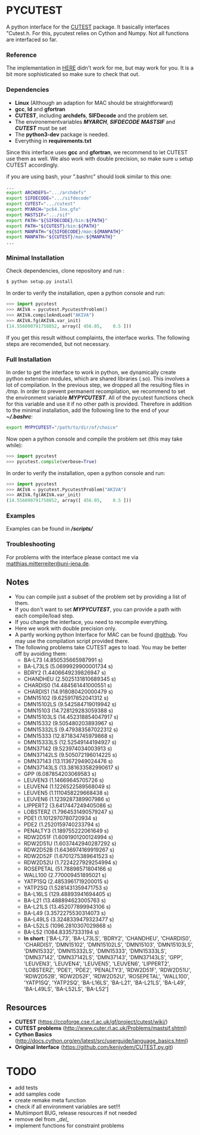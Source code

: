 # PYCUTEST #
A python interface for the [CUTEST](https://ccpforge.cse.rl.ac.uk/gf/project/cutest/wiki/) package. It basically interfaces "Cutest.h. For this, pycutest relies on Cython and Numpy. Not all functions are interfaced so far.

### Reference
The implementation in  [HERE](https://github.com/kenjydem/CUTEST.py.git) didn't work for me, but may work for you. It is a bit more sophisticated so make sure to check that out.

### Dependencies
- **Linux** (Although an adaption for MAC should be straightforward)
- **gcc**, **ld** and **gfortran**
- **CUTEST**, including **archdefs**, **SIFDecode** and the problem set.
- The environementvariables **_MYARCH_**, **_SIFDECODE_** **_MASTSIF_** and **_CUTEST_** must be set
- The **python3-dev** package is needed.
- Everything in **requirements.txt**

Since this interface uses **gcc** and **gfortran**, we recommend to let CUTEST use them as well. We also work with double precision, so make sure u setup CUTEST accordingly.

if you are using bash, your ".bashrc" should look similar to this one:

```sh
...
export ARCHDEFS=".../archdefs"
export SIFDECODE=".../sifdecode"
export CUTEST=".../cutest"
export MYARCH="pc64.lnx.gfo"
export MASTSIF=".../sif" 
export PATH="${SIFDECODE}/bin:${PATH}"
export PATH="${CUTEST}/bin:${PATH}"
export MANPATH="${SIFDECODE}/man:${MANPATH}"
export MANPATH="${CUTEST}/man:${MANPATH}"
...
```

### Minimal Installation
Check dependencies, clone repository and run :
``` sh
$ python setup.py install
```
In order to verify the installation, open a python console and run:
``` python
>>> import pycutest
>>> AKIVA = pycutest.PycutestProblem()
>>> AKIVA.compileAndLoad("AKIVA")
>>> AKIVA.fg(AKIVA.var_init)
(14.556090791758852, array([ 456.05,    0.5 ]))
```
If you get this result without complaints, the interface works. The following steps are recomended, but not necessary.

### Full Installation
In order to get the interface to work in python, we dynamically create python extension modules, which are shared libraries (.so). This involves a lot of compilation. In the previous step, we dropped all the resulting files in _/tmp_. In order to prevent permanent recompilation, we recommend to set the environment variable **_MYPYCUTEST_**. All of the pycutest functions check for this variable and use it if no other path is provided. Therefore in addition to the minimal installation, add the following line to the end of your **_~/.bashrc_**:

```sh
export MYPYCUTEST="/path/to/dir/of/choice"
```
Now open a python console and compile the problem set (this may take while):
``` python
>>> import pycutest
>>> pycutest.compile(verbose=True)
```
In order to verify the installation, open a python console and run:
``` python
>>> import pycutest
>>> AKIVA = pycutest.PycutestProblem("AKIVA")
>>> AKIVA.fg(AKIVA.var_init)
(14.556090791758852, array([ 456.05,    0.5 ]))
```

### Examples

Examples can be found in **_/scripts/_**

### Troubleshooting
For problems with the interface please contact me via matthias.mitterreiter@uni-jena.de.

## Notes
- You can compile just a subset of the problem set by providing a list of them.
- If you don't want to set **_MYPYCUTEST_**, you can provide a path with each compile/load step.
- If you change the interface, you need to recompile everything.
- Here we work with double precision only.
- A partly working python Interface for MAC can be found [@github](https://github.com/kenjydem/CUTEST.py). You may use the compilation script provided there.
- The following problems take CUTEST ages to load. You may be better off by avoiding them:
    - BA-L73 (4.850535665987991 s)
    - BA-L73LS (5.0699929900001734 s)
    - BDRY2 (1.4406649239826947 s)
    - CHANDHEU (2.5025131810689345 s)
    - CHARDIS0 (14.484561441000551 s)
    - CHARDIS1 (14.918080420000479 s)
    - DMN15102 (9.625917852041312 s)
    - DMN15102LS (9.542584719019942 s)
    - DMN15103 (14.728129283059388 s)
    - DMN15103LS (14.452318854047917 s)
    - DMN15332 (9.505480203893967 s)
    - DMN15332LS (9.479383587022312 s)
    - DMN15333 (12.871834745979868 s)
    - DMN15333LS (12.52549144194927 s)
    - DMN37142 (9.523974034003913 s)
    - DMN37142LS (9.505072196014225 s)
    - DMN37143 (13.113672949024476 s)
    - DMN37143LS (13.381633582990617 s)
    - GPP (6.087854203069583 s)
    - LEUVEN3 (1.14669645705726 s)
    - LEUVEN4 (1.1226522589568049 s)
    - LEUVEN5 (1.1110458229668438 s)
    - LEUVEN6 (1.1239287389907986 s)
    - LIPPERT2 (3.6417447249405086 s)
    - LOBSTERZ (1.7964531490579247 s)
    - PDE1 (1.1012970780720934 s)
    - PDE2 (1.2520159740233794 s)
    - PENALTY3 (1.189755222061649 s)
    - RDW2D51F (1.6091901200124994 s)
    - RDW2D51U (1.6037442940287292 s)
    - RDW2D52B (1.6436974169919267 s)
    - RDW2D52F (1.6701275389641523 s)
    - RDW2D52U (1.7224227929254994 s)
    - ROSEPETAL (51.78898571804166 s)
    - WALL100 (2.770009451895021 s)
    - YATP1SQ (2.4853961719200015 s)
    - YATP2SQ (1.5281431359471753 s)
    - BA-L16LS (129.48893941694405 s)
    - BA-L21 (13.488894623005763 s)
    - BA-L21LS (13.452077899943106 s)
    - BA-L49 (3.3572275530314073 s)
    - BA-L49LS (3.3248339479323477 s)
    - BA-L52LS (1096.2810307029868 s)
    - BA-L52 (1084.83357333194 s)
    - **In short**: ['BA-L73', 'BA-L73LS', 'BDRY2', 'CHANDHEU', 'CHARDIS0', 'CHARDIS1', 'DMN15102', 'DMN15102LS', 'DMN15103', 'DMN15103LS', 'DMN15332', 'DMN15332LS', 'DMN15333', 'DMN15333LS', 'DMN37142', 'DMN37142LS', 'DMN37143', 'DMN37143LS', 'GPP', 'LEUVEN3', 'LEUVEN4', 'LEUVEN5', 'LEUVEN6', 'LIPPERT2', 'LOBSTERZ', 'PDE1', 'PDE2', 'PENALTY3', 'RDW2D51F', 'RDW2D51U', 'RDW2D52B', 'RDW2D52F', 'RDW2D52U', 'ROSEPETAL', 'WALL100', 'YATP1SQ', 'YATP2SQ', 'BA-L16LS', 'BA-L21', 'BA-L21LS', 'BA-L49', 'BA-L49LS', 'BA-L52LS', 'BA-L52']

## Resources
- **CUTEST** (https://ccpforge.cse.rl.ac.uk/gf/project/cutest/wiki/)
- **CUTEST problems** (http://www.cuter.rl.ac.uk/Problems/mastsif.shtml)
- **Cython Basics** (http://docs.cython.org/en/latest/src/userguide/language_basics.html)
- **Original Interface** (https://github.com/kenjydem/CUTEST.py.git)

# TODO
- add tests
- add samples code
- create remake meta function
- check if all environment variables are set!!!
- Multiimport BUG, release resources if not needed 
- remove del from \__del\__
- implement functions for constraint problems